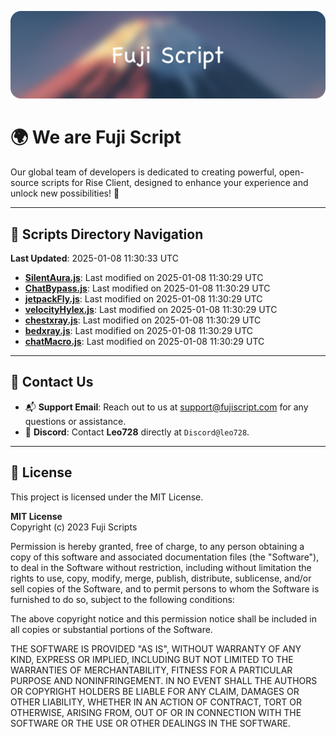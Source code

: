 ![Banner](.github/b.webp)

# 🌍 **We are Fuji Script**

Our global team of developers is dedicated to creating powerful, open-source scripts for Rise Client, designed to enhance your experience and unlock new possibilities! 🌟

---
<!-- SCRIPTS_NAVIGATION_START -->
## 📂 **Scripts Directory Navigation**

**Last Updated**: 2025-01-08 11:30:33 UTC

- **[SilentAura.js](scripts/SilentAura.js)**: Last modified on 2025-01-08 11:30:29 UTC
- **[ChatBypass.js](scripts/ChatBypass.js)**: Last modified on 2025-01-08 11:30:29 UTC
- **[jetpackFly.js](scripts/jetpackFly.js)**: Last modified on 2025-01-08 11:30:29 UTC
- **[velocityHylex.js](scripts/velocityHylex.js)**: Last modified on 2025-01-08 11:30:29 UTC
- **[chestxray.js](scripts/chestxray.js)**: Last modified on 2025-01-08 11:30:29 UTC
- **[bedxray.js](scripts/bedxray.js)**: Last modified on 2025-01-08 11:30:29 UTC
- **[chatMacro.js](scripts/chatMacro.js)**: Last modified on 2025-01-08 11:30:29 UTC

<!-- SCRIPTS_NAVIGATION_END -->

---

## 💬 **Contact Us**  
- 📬 **Support Email**: Reach out to us at [support@fujiscript.com](mailto:support@fujiscript.com) for any questions or assistance.  
- 💬 **Discord**: Contact **Leo728** directly at `Discord@leo728`.

---

## 📜 **License**

This project is licensed under the MIT License.  

**MIT License**  
Copyright (c) 2023 Fuji Scripts  

Permission is hereby granted, free of charge, to any person obtaining a copy of this software and associated documentation files (the "Software"), to deal in the Software without restriction, including without limitation the rights to use, copy, modify, merge, publish, distribute, sublicense, and/or sell copies of the Software, and to permit persons to whom the Software is furnished to do so, subject to the following conditions:  

The above copyright notice and this permission notice shall be included in all copies or substantial portions of the Software.  

THE SOFTWARE IS PROVIDED "AS IS", WITHOUT WARRANTY OF ANY KIND, EXPRESS OR IMPLIED, INCLUDING BUT NOT LIMITED TO THE WARRANTIES OF MERCHANTABILITY, FITNESS FOR A PARTICULAR PURPOSE AND NONINFRINGEMENT. IN NO EVENT SHALL THE AUTHORS OR COPYRIGHT HOLDERS BE LIABLE FOR ANY CLAIM, DAMAGES OR OTHER LIABILITY, WHETHER IN AN ACTION OF CONTRACT, TORT OR OTHERWISE, ARISING FROM, OUT OF OR IN CONNECTION WITH THE SOFTWARE OR THE USE OR OTHER DEALINGS IN THE SOFTWARE.  
